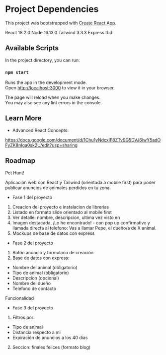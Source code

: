 # Project Dependencies

This project was bootstrapped with [Create React App](https://github.com/facebook/create-react-app).


React 18.2.0
Node 16.13.0
Tailwind 3.3.3
Express tbd


## Available Scripts

In the project directory, you can run:

### `npm start`

Runs the app in the development mode.\
Open [http://localhost:3000](http://localhost:3000) to view it in your browser.

The page will reload when you make changes.\
You may also see any lint errors in the console.


## Learn More

- Advanced React Concepts:

https://docs.google.com/document/d/1Chu1yNdcxIF8ZTv9G5DVJ6iwY5adOFyZK8nIga0sk2U/edit?usp=sharing


## Roadmap

Pet Hunt! 

Aplicación web con React y Tailwind (orientada a mobile first) para poder publicar anuncios de animales perdidos en tu zona.

- Fase 1 del proyecto

1. Creacion del proyecto e instalacion de librerias
2. Listado en formato slide orientado al mobile first
3. Ver detalle: nombre, descripcion, ultima vez visto en
4. Imagen destacada, ¡Lo he encontrado! - con pop up confirmativo y llamada directa al telefono: Vas a llamar Pepe, el dueño/a de X animal.
5. Mockups de base de datos con express

- Fase 2 del proyecto

1. Botón anuncio y formulario de creación
2. Base de datos con express:
- Nombre del animal (obligatorio)
- Tipo de animal (obligatorio)
- Descripcion (opcional)
- Nombre del dueño
- Telefono de contacto

Funcionalidad 

- Fase 3 del proyecto

1. Filtros por:

- Tipo de animal
- Distancia respecto a mi
- Expiración de anuncios a los 40 días

2. Seccion: finales felices (formato blog)